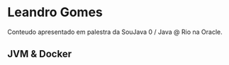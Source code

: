 # Leandro Gomes
Conteudo apresentado em palestra da SouJava 0  / Java @ Rio na Oracle.

## JVM & Docker
